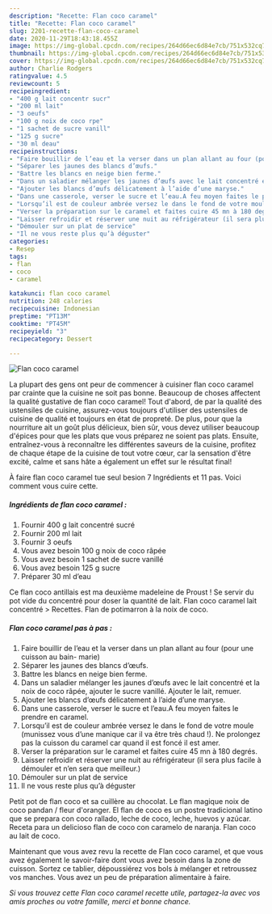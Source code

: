 ```yaml
---
description: "Recette: Flan coco caramel"
title: "Recette: Flan coco caramel"
slug: 2201-recette-flan-coco-caramel
date: 2020-11-29T18:43:18.455Z
image: https://img-global.cpcdn.com/recipes/264d66ec6d84e7cb/751x532cq70/flan-coco-caramel-photo-principale-de-la-recette.jpg
thumbnail: https://img-global.cpcdn.com/recipes/264d66ec6d84e7cb/751x532cq70/flan-coco-caramel-photo-principale-de-la-recette.jpg
cover: https://img-global.cpcdn.com/recipes/264d66ec6d84e7cb/751x532cq70/flan-coco-caramel-photo-principale-de-la-recette.jpg
author: Charlie Rodgers
ratingvalue: 4.5
reviewcount: 5
recipeingredient:
- "400 g lait concentr sucr"
- "200 ml lait"
- "3 oeufs"
- "100 g noix de coco rpe"
- "1 sachet de sucre vanill"
- "125 g sucre"
- "30 ml deau"
recipeinstructions:
- "Faire bouillir de l’eau et la verser dans un plan allant au four (pour une cuisson au bain- marie)"
- "Séparer les jaunes des blancs d’œufs."
- "Battre les blancs en neige bien ferme."
- "Dans un saladier mélanger les jaunes d’œufs avec le lait concentré et la noix de coco râpée, ajouter le sucre vanillé. Ajouter le lait, remuer."
- "Ajouter les blancs d’œufs délicatement à l’aide d’une maryse."
- "Dans une casserole, verser le sucre et l’eau.A feu moyen faites le prendre en caramel."
- "Lorsqu’il est de couleur ambrée versez le dans le fond de votre moule (munissez vous d’une manique car il va être très chaud !). Ne prolongez pas la cuisson du caramel car quand il est foncé il est amer."
- "Verser la préparation sur le caramel et faites cuire 45 mn à 180 degrés."
- "Laisser refroidir et réserver une nuit au réfrigérateur (il sera plus facile à démouler et n’en sera que meilleur.)"
- "Démouler sur un plat de service"
- "Il ne vous reste plus qu’à déguster"
categories:
- Resep
tags:
- flan
- coco
- caramel

katakunci: flan coco caramel 
nutrition: 248 calories
recipecuisine: Indonesian
preptime: "PT13M"
cooktime: "PT45M"
recipeyield: "3"
recipecategory: Dessert

---
```



![Flan coco caramel](https://img-global.cpcdn.com/recipes/264d66ec6d84e7cb/751x532cq70/flan-coco-caramel-photo-principale-de-la-recette.jpg)

La plupart des gens ont peur de commencer à cuisiner flan coco caramel par crainte que la cuisine ne soit pas bonne. Beaucoup de choses affectent la qualité gustative de flan coco caramel! Tout d'abord, de par la qualité des ustensiles de cuisine, assurez-vous toujours d'utiliser des ustensiles de cuisine de qualité et toujours en état de propreté. De plus, pour que la nourriture ait un goût plus délicieux, bien sûr, vous devez utiliser beaucoup d'épices pour que les plats que vous préparez ne soient pas plats. Ensuite, entraînez-vous à reconnaître les différentes saveurs de la cuisine, profitez de chaque étape de la cuisine de tout votre cœur, car la sensation d'être excité, calme et sans hâte a également un effet sur le résultat final!

<!--inarticleads1-->

À faire flan coco caramel tue seul besion 7 Ingrédients et 11 pas. Voici comment vous cuire cette.

##### Ingrédients de flan coco caramel :

1. Fournir 400 g lait concentré sucré
1. Fournir 200 ml lait
1. Fournir 3 oeufs
1. Vous avez besoin 100 g noix de coco râpée
1. Vous avez besoin 1 sachet de sucre vanillé
1. Vous avez besoin 125 g sucre
1. Préparer 30 ml d’eau


Ce flan coco antillais est ma deuxième madeleine de Proust ! Se servir du pot vide du concentré pour doser la quantité de lait. Flan coco caramel lait concentré &gt; Recettes. Flan de potimarron à la noix de coco. 

<!--inarticleads2-->

##### Flan coco caramel pas à pas :

1. Faire bouillir de l’eau et la verser dans un plan allant au four (pour une cuisson au bain- marie)
1. Séparer les jaunes des blancs d’œufs.
1. Battre les blancs en neige bien ferme.
1. Dans un saladier mélanger les jaunes d’œufs avec le lait concentré et la noix de coco râpée, ajouter le sucre vanillé. Ajouter le lait, remuer.
1. Ajouter les blancs d’œufs délicatement à l’aide d’une maryse.
1. Dans une casserole, verser le sucre et l’eau.A feu moyen faites le prendre en caramel.
1. Lorsqu’il est de couleur ambrée versez le dans le fond de votre moule (munissez vous d’une manique car il va être très chaud !). Ne prolongez pas la cuisson du caramel car quand il est foncé il est amer.
1. Verser la préparation sur le caramel et faites cuire 45 mn à 180 degrés.
1. Laisser refroidir et réserver une nuit au réfrigérateur (il sera plus facile à démouler et n’en sera que meilleur.)
1. Démouler sur un plat de service
1. Il ne vous reste plus qu’à déguster


Petit pot de flan coco et sa cuillère au chocolat. Le flan magique noix de coco pandan / fleur d&#39;oranger. El flan de coco es un postre tradicional latino que se prepara con coco rallado, leche de coco, leche, huevos y azúcar. Receta para un delicioso flan de coco con caramelo de naranja. Flan coco au lait de coco. 

<!--inarticleads1-->

<p>
Maintenant que vous avez revu la recette de Flan coco caramel, et que vous avez également le savoir-faire dont vous avez besoin dans la zone de cuisson. Sortez ce tablier, dépoussiérez vos bols à mélanger et retroussez vos manches. Vous avez un peu de préparation alimentaire à faire.
</p>

<p>
<i>Si vous trouvez cette Flan coco caramel recette utile, partagez-la avec vos amis proches ou votre famille, merci et bonne chance.</i>
</p>
